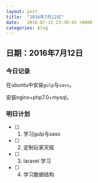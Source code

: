 ```yaml
---
layout: post  
title:  "2016年7月12日"  
date:   2016-07-12 23:30:45 +0800
categories: blog 
---
```



## 日期：2016年7月12日

### 今日记录

在ubuntu中安装`gulp`与`sass`。

安装nginx+php7.0+mysql。

### 明日计划

- [ ] 1. 学习gulp与sass

- [ ] 2. 定制玩家天赋

- [ ] 3. laravel 学习

- [ ] 4. 学习数据结构